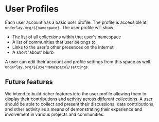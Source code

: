 # User Profiles

Each user account has a basic user profile. The profile is accessible at `underlay.org/${namespace}`. The user profile will show:
- The list of all collections within that user's namespace
- A list of communities that user belongs to
- Links to the user's other presences on the internet
- A short 'about' blurb

A user can edit their account and profile settings from this space as well. `underlay.org/${userNamespace}/settings`.

## Future features
We intend to build richer features into the user profile allowing them to display their contributions and activity across different collections. A user should be able to collect and present their discussions, data contributions, and other activity as a means of demonstrating their experience and involvement in various projects and communities.